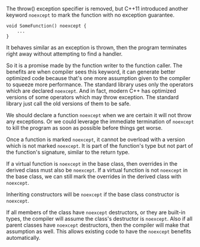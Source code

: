
The throw() exception specifier is removed, but C++11 introduced another keyword `noexcept` to mark the function with no exception guarantee.
```
void SomeFunction() noexcept {
	...
}
```
It behaves similar as an exception is thrown, then the program terminates right away without attempting to find a handler.

So it is a promise made by the function writer to the function caller. The benefits are when compiler sees this keyword, it can generate better optimized code because that's one more assumption given to the compiler to squeeze more performance. The standard library uses only the operators which are declared `noexcept`. And in fact, modern C++ has optimized versions of some operators which may throw exception. The standard library just call the old versions of them to be safe.

We should declare a function `noexcept` when we are certain it will not throw any exceptions. Or we could leverage the immediate termination of `noexcept` to kill the program as soon as possible before things get worse.

Once a function is marked `noexcept`, it cannot be overload with a version which is not marked `noexcept`. It is part of the function's type but not part of the function's signature, similar to the return type.

If a virtual function is `noexcept` in the base class, then overrides in the derived class must also be `noexcept`. If a virtual function is not `noexcept` in the base class, we can still mark the overrides in the derived class with `noexcept`.

Inheriting constructors will be `noexcept` if the base class constructor is `noexcept`.

If all members of the class have `noexcept` destructors, or they are built-in types, the compiler will assume the class's destructor is `noexcept`. Also if all parent classes have `noexcept` destructors, then the compiler will make that assumption as well. This allows existing code to have the `noexcept` benefits automatically.